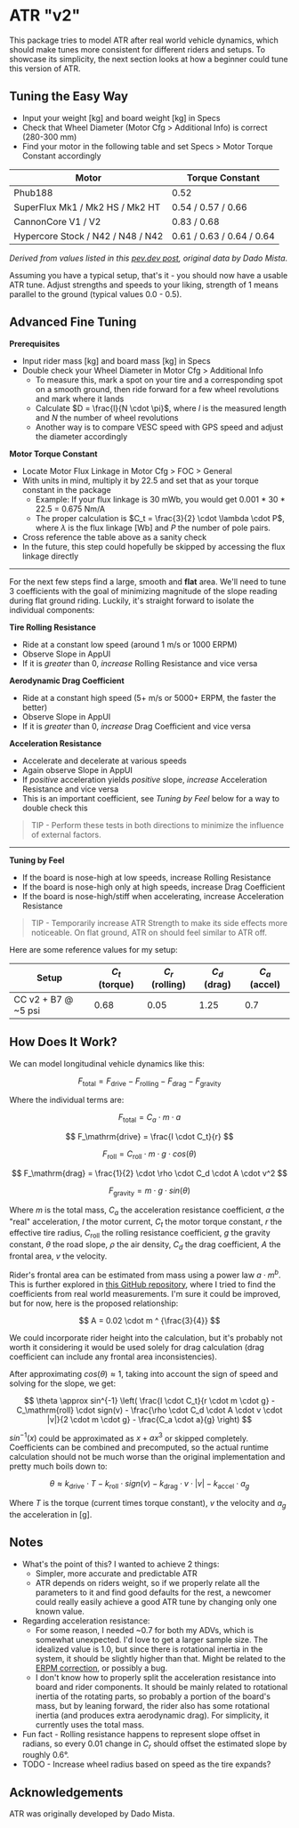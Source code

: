 # ATR "v2"

This package tries to model ATR after real world vehicle dynamics, which should make tunes more consistent for different riders and setups. To showcase its simplicity, the next section looks at how a beginner could tune this version of ATR.


## Tuning the Easy Way

- Input your weight [kg] and board weight [kg] in Specs
- Check that Wheel Diameter (Motor Cfg > Additional Info) is correct (280-300 mm)
- Find your motor in the following table and set Specs > Motor Torque Constant accordingly

<!-- | Motor | Torque Constant |
| ----- | --------------- |
| Phub188 | 0.52 |
| SuperFlux Mk1 | 0.54 |
| SuperFlux Mk2 (HS) | 0.57 |
| SuperFlux Mk2 (HT) | 0.66 |
| CannonCore V1 | 0.83 |
| CannonCore V2 | 0.68 |
| Hypercore | 0.61 |
| Hypercore N42 | 0.63 |
| Hypercore N48 | 0.64 |
| Hypercore N52 | 0.64 | -->

| Motor | Torque Constant |
| ----- | --------------- |
| Phub188 | 0.52 |
| SuperFlux Mk1 / Mk2 HS / Mk2 HT | 0.54 / 0.57 / 0.66 |
| CannonCore V1 / V2 | 0.83 / 0.68 |
| Hypercore Stock / N42 / N48 / N42 | 0.61 / 0.63 / 0.64 / 0.64 |

*Derived from values listed in this [pev.dev post](https://pev.dev/t/common-motor-foc-ranges-resistance-inductance-flux-linkage/1771), original data by Dado Mista.*

Assuming you have a typical setup, that's it - you should now have a usable ATR tune. Adjust strengths and speeds to your liking, strength of 1 means parallel to the ground (typical values 0.0 - 0.5).


## Advanced Fine Tuning

**Prerequisites**
- Input rider mass [kg] and board mass [kg] in Specs
- Double check your Wheel Diameter in Motor Cfg > Additional Info
    - To measure this, mark a spot on your tire and a corresponding spot on a smooth ground, then ride forward for a few wheel revolutions and mark where it lands
    - Calculate $D = \frac{l}{N \cdot \pi}$, where $l$ is the measured length and *N* the number of wheel revolutions
    - Another way is to compare VESC speed with GPS speed and adjust the diameter accordingly

**Motor Torque Constant**
- Locate Motor Flux Linkage in Motor Cfg > FOC > General
- With units in mind, multiply it by 22.5 and set that as your torque constant in the package
    - Example: If your flux linkage is 30 mWb, you would get 0.001 * 30 * 22.5 = 0.675 Nm/A
    - The proper calculation is $C_t = \frac{3}{2} \cdot \lambda \cdot P$, where $\lambda$ is the flux linkage [Wb] and $P$ the number of pole pairs.
- Cross reference the table above as a sanity check
- In the future, this step could hopefully be skipped by accessing the flux linkage directly

---

For the next few steps find a large, smooth and **flat** area. We'll need to tune 3 coefficients with the goal of minimizing magnitude of the slope reading during flat ground riding. Luckily, it's straight forward to isolate the individual components:

**Tire Rolling Resistance**
- Ride at a constant low speed (around 1 m/s or 1000 ERPM)
- Observe Slope in AppUI
- If it is *greater* than 0, *increase* Rolling Resistance and vice versa

**Aerodynamic Drag Coefficient**
- Ride at a constant high speed (5+ m/s or 5000+ ERPM, the faster the better)
- Observe Slope in AppUI
- If it is *greater* than 0, *increase* Drag Coefficient and vice versa

**Acceleration Resistance**
- Accelerate and decelerate at various speeds
- Again observe Slope in AppUI
- If *positive* acceleration yields *positive* slope, *increase* Acceleration Resistance and vice versa
- This is an important coefficient, see *Tuning by Feel* below for a way to double check this

> TIP - Perform these tests in both directions to minimize the influence of external factors.

---

**Tuning by Feel**
- If the board is nose-high at low speeds, increase Rolling Resistance
- If the board is nose-high only at high speeds, increase Drag Coefficient
- If the board is nose-high/stiff when accelerating, increase Acceleration Resistance
> TIP - Temporarily increase ATR Strength to make its side effects more noticeable. On flat ground, ATR on should feel similar to ATR off.

Here are some reference values for my setup:

| Setup  | $C_t$ (torque) | $C_r$ (rolling) | $C_d$ (drag) | $C_a$ (accel) |
| ----------- | ----------- | ----------- | ----------- | ----------- |
| CC v2 + B7 @ ~5 psi | 0.68 | 0.05 | 1.25 | 0.7 |


## How Does It Work?

We can model longitudinal vehicle dynamics like this:

$$ F_\mathrm{total} = F_\mathrm{drive} - F_\mathrm{rolling} - F_\mathrm{drag} - F_\mathrm{gravity} $$

Where the individual terms are:

$$ F_\mathrm{total} = C_a \cdot m \cdot a $$

$$ F_\mathrm{drive} = \frac{I \cdot C_t}{r} $$

$$ F_\mathrm{roll} = C_\mathrm{roll} \cdot m \cdot g \cdot cos(\theta) $$

$$ F_\mathrm{drag} = \frac{1}{2} \cdot \rho \cdot C_d \cdot A \cdot v^2 $$

$$ F_\mathrm{gravity} = m \cdot g \cdot sin(\theta) $$

Where $m$ is the total mass, $C_a$ the acceleration resistance coefficient, $a$ the "real" acceleration, $I$ the motor current, $C_t$ the motor torque constant, $r$ the effective tire radius, $C_\mathrm{roll}$ the rolling resistance coefficient, $g$ the gravity constant, $\theta$ the road slope, $\rho$ the air density, $C_d$ the drag coefficient, $A$ the frontal area, $v$ the velocity.

Rider's frontal area can be estimated from mass using a power law $a \cdot  m ^ b$. This is further explored in [this GitHub repository](https://github.com/aeraglyx/frontal_area), where I tried to find the coefficients from real world measurements. I'm sure it could be improved, but for now, here is the proposed relationship:

$$ A = 0.02 \cdot m ^ {\frac{3}{4}} $$

We could incorporate rider height into the calculation, but it's probably not worth it considering it would be used solely for drag calculation (drag coefficient can include any frontal area inconsistencies).

After approximating $cos(\theta) \approx 1$, taking into account the sign of speed and solving for the slope, we get:

$$
\theta \approx sin^{-1} \left(
\frac{I \cdot C_t}{r \cdot m \cdot g} - C_\mathrm{roll} \cdot sign(v) - \frac{\rho \cdot C_d \cdot A \cdot v \cdot |v|}{2 \cdot m \cdot g} - \frac{C_a \cdot a}{g}
\right)
$$

$sin^{-1}(x)$ could be approximated as $x + a x^3$ or skipped completely. Coefficients can be combined and precomputed, so the actual runtime calculation should not be much worse than the original implementation and pretty much boils down to:

$$
\theta \approx
k_\mathrm{drive} \cdot T - k_\mathrm{roll} \cdot sign(v) - k_\mathrm{drag} \cdot v \cdot |v| - k_\mathrm{accel} \cdot a_g
$$

<!-- $$
\theta \approx 
\begin{bmatrix} k_\mathrm{drive} & - k_\mathrm{roll} & - k_\mathrm{drag} & - k_\mathrm{accel} \end{bmatrix}
\begin{bmatrix} T \\ sign(v) \\ v \cdot |v| \\ a_g \end{bmatrix}
$$ -->

Where $T$ is the torque (current times torque constant), $v$ the velocity and $a_g$ the acceleration in [g].


## Notes

- What's the point of this? I wanted to achieve 2 things:
    - Simpler, more accurate and predictable ATR
    - ATR depends on riders weight, so if we properly relate all the parameters to it and find good defaults for the rest, a newcomer could really easily achieve a good ATR tune by changing only one known value.
- Regarding acceleration resistance:
    - For some reason, I needed ~0.7 for both my ADVs, which is somewhat unexpected. I'd love to get a larger sample size. The idealized value is 1.0, but since there is rotational inertia in the system, it should be slightly higher than that. Might be related to the [ERPM correction](https://pev.dev/t/subtracting-boards-angular-velocity-from-erpm-to-improve-atr/1737), or possibly a bug.
    - I don't know how to properly split the acceleration resistance into board and rider components. It should be mainly related to rotational inertia of the rotating parts, so probably a portion of the board's mass, but by leaning forward, the rider also has some rotational inertia (and produces extra aerodynamic drag). For simplicity, it currently uses the total mass.
- Fun fact - Rolling resistance happens to represent slope offset in radians, so every 0.01 change in $C_r$ should offset the estimated slope by roughly 0.6°.
- TODO - Increase wheel radius based on speed as the tire expands?


## Acknowledgements

ATR was originally developed by Dado Mista.
